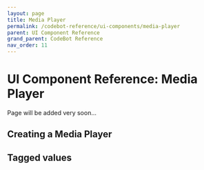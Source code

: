 ```yaml
---
layout: page
title: Media Player
permalink: /codebot-reference/ui-components/media-player
parent: UI Component Reference
grand_parent: CodeBot Reference
nav_order: 11
---
```


# UI Component Reference: Media Player

Page will be added very soon...


## Creating a Media Player



## Tagged values

